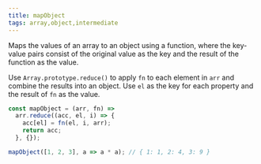 ```yaml
---
title: mapObject
tags: array,object,intermediate
---
```


Maps the values of an array to an object using a function, where the key-value pairs consist of the original value as the key and the result of the function as the value.

Use `Array.prototype.reduce()` to apply `fn` to each element in `arr` and combine the results into an object.
Use `el` as the key for each property and the result of `fn` as the value.

```js
const mapObject = (arr, fn) =>
  arr.reduce((acc, el, i) => {
    acc[el] = fn(el, i, arr);
    return acc;
  }, {});
```

```js
mapObject([1, 2, 3], a => a * a); // { 1: 1, 2: 4, 3: 9 }
```
